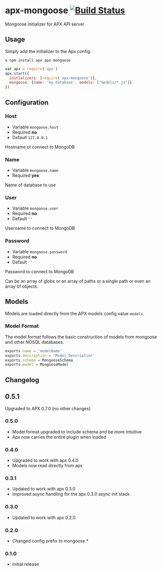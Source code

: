 apx-mongoose [![Build Status](https://travis-ci.org/snailjs/apx-mongoose.png?branch=0.3.0)](https://travis-ci.org/snailjs/apx-mongoose)
============

Mongoose initializer for APX API server

## Usage

Simply add the initializer to the Apx config.

```
$ npm install apx apx-mongoose
```

```js
var apx = require('apx')
apx.start({
  initializers: [require('apx-mongoose')],
  mongoose: {name: 'my-database', models: ['models/*.js']}
})
```

## Configuration

### Host
* Variable `mongoose.host`
* Required **no**
* Default `127.0.0.1`

Hostname ot connect to MongoDB

### Name
* Variable `mongoose.name`
* Required **yes**

Name of database to use

### User
* Variable `mongoose.user`
* Required **no**
* Default `''`

Username to connect to MongoDB

### Password
* Variable `mongoose.password`
* Required **no**
* Default `''`

Password to connect to MongoDB

Can be an array of globs or an array of paths or a single path
or even an array of objects.

## Models

Models are loaded directly from the APX models config value `models`.

### Model Format

The model format follows the basic construction of models from mongoose and other NOSQL databases.

```js
exports.name = 'modelName'
exports.description = 'Model Description'
exports.schema = MongooseSchema
exports.model = MongooseModel
```

## Changelog

## 0.5.1
Upgraded to APX 0.7.0 (no other changes)

### 0.5.0
* Model format upgraded to include schema and be more intuitive
* Apx now carries the entire plugin when loaded

### 0.4.0
* Upgraded to work with apx 0.4.0
* Models now read directly from apx

### 0.3.1
* Updated to work with apx 0.3.0
* Improved async handling for the apx 0.3.0 async init stack

### 0.3.0
* Updated to work with apx 0.2.0

### 0.2.0
* Changed config prefix to mongoose.*

### 0.1.0
* Initial release
